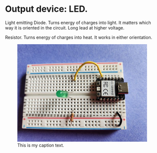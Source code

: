 # Output device:  LED.

Light emitting Diode.  Turns energy of charges into light.  It matters which way it is oriented in the circuit.  Long lead at higher voltage.

Resistor.  Turns energy of charges into heat. It works in either orientation.


<figure>
  <img src="./led_physical.jpg" alt="my alt text"/>
  <figcaption>This is my caption text.</figcaption>
</figure>
